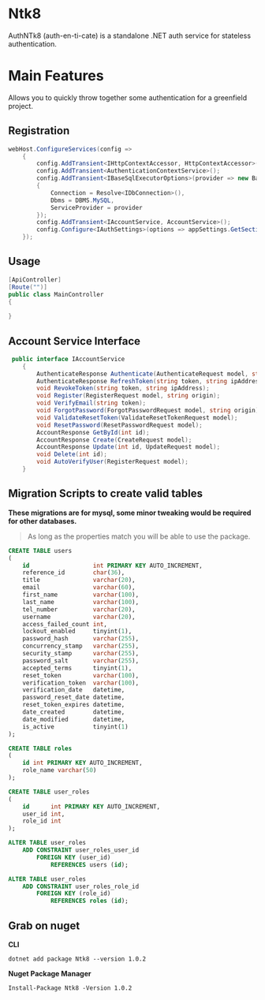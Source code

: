 # Ntk8
AuthNTk8 (auth-en-ti-cate) is a standalone .NET auth service for stateless authentication.

# Main Features
Allows you to quickly throw together some authentication for a greenfield project.

## Registration
```csharp
webHost.ConfigureServices(config =>
    {
        config.AddTransient<IHttpContextAccessor, HttpContextAccessor>();
        config.AddTransient<AuthenticationContextService>();
        config.AddTransient<IBaseSqlExecutorOptions>(provider => new BaseSqlExecutorOptions
        {
            Connection = Resolve<IDbConnection>(),
            Dbms = DBMS.MySQL,
            ServiceProvider = provider
        });
        config.AddTransient<IAccountService, AccountService>();
        config.Configure<IAuthSettings>(options => appSettings.GetSection("AuthSettings").Bind(options));
    });
```

## Usage
```csharp
[ApiController]
[Route("")]
public class MainController
{
    
}
```

## Account Service Interface
```csharp
 public interface IAccountService
    {
        AuthenticateResponse Authenticate(AuthenticateRequest model, string ipAddress);
        AuthenticateResponse RefreshToken(string token, string ipAddress);
        void RevokeToken(string token, string ipAddress);
        void Register(RegisterRequest model, string origin);
        void VerifyEmail(string token);
        void ForgotPassword(ForgotPasswordRequest model, string origin);
        void ValidateResetToken(ValidateResetTokenRequest model);
        void ResetPassword(ResetPasswordRequest model);
        AccountResponse GetById(int id);
        AccountResponse Create(CreateRequest model);
        AccountResponse Update(int id, UpdateRequest model);
        void Delete(int id);
        void AutoVerifyUser(RegisterRequest model);
    }
```



## Migration Scripts to create valid tables
**These migrations are for mysql, some minor tweaking would be required for other databases.**
> As long as the properties match you will be able to use the package.
```sql
CREATE TABLE users
(
    id                  int PRIMARY KEY AUTO_INCREMENT,
    reference_id        char(36),
    title               varchar(20),
    email               varchar(60),
    first_name          varchar(100),
    last_name           varchar(100),
    tel_number          varchar(20),
    username            varchar(20),
    access_failed_count int,
    lockout_enabled     tinyint(1),
    password_hash       varchar(255),
    concurrency_stamp   varchar(255),
    security_stamp      varchar(255),
    password_salt       varchar(255),
    accepted_terms      tinyint(1),
    reset_token         varchar(100),
    verification_token  varchar(100),
    verification_date   datetime,
    password_reset_date datetime,
    reset_token_expires datetime,
    date_created        datetime,
    date_modified       datetime,
    is_active           tinyint(1)
);
```


```sql
CREATE TABLE roles
(
    id int PRIMARY KEY AUTO_INCREMENT,
    role_name varchar(50)
);
```

```sql
CREATE TABLE user_roles
(
    id      int PRIMARY KEY AUTO_INCREMENT,
    user_id int,
    role_id int
);
```

```sql
ALTER TABLE user_roles
    ADD CONSTRAINT user_roles_user_id
        FOREIGN KEY (user_id)
            REFERENCES users (id);

ALTER TABLE user_roles
    ADD CONSTRAINT user_roles_role_id
        FOREIGN KEY (role_id)
            REFERENCES roles (id);
```


## Grab on nuget

**CLI**
```shell
dotnet add package Ntk8 --version 1.0.2
```

**Nuget Package Manager**
```shell
Install-Package Ntk8 -Version 1.0.2
```
